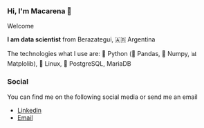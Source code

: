 ### Hi, I'm Macarena 👋

<!--
**indianazaraza/indianazaraza** is a ✨ _special_ ✨ repository because its `README.md` (this file) appears on your GitHub profile.

Here are some ideas to get you started:
- 🔭 I’m currently working on ...
- 🌱 I’m currently learning ...
- 👯 I’m looking to collaborate on ...
- 🤔 I’m looking for help with ...
- 💬 Ask me about ...
- 📫 How to reach me: ...
- 😄 Pronouns: ...
- ⚡ Fun fact: ...
-->
Welcome

**I am data scientist** from Berazategui, 🇦🇷 Argentina

The technologies what I use are: 🐍 Python (🐼 Pandas, 🧊 Numpy, 📊 Matplolib), 🐧 Linux, 🐘 PostgreSQL, MariaDB

### Social
You can find me on the following social media or send me an email

* [Linkedin](https://www.linkedin.com/in/macarenaacosta/)
* [Email](macarenaa988@gmail.com)
